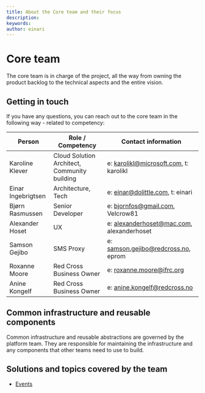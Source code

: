 ```yaml
---
title: About the Core team and their focus
description: 
keywords: 
author: einari
---
```

# Core team

The core team is in charge of the project, all the way from owning the product backlog to
the technical aspects and the entire vision.

## Getting in touch

If you have any questions, you can reach out to the core team in the following way - related
to competency:

| Person             | Role / Competency  | Contact information                |
| ------------------ | ------------------ | ---------------------------------- |
| Karoline Klever    | Cloud Solution Architect, Community building | e: karolikl@microsoft.com, t: karolikl |
|Einar Ingebrigtsen	|Architecture, Tech	|e: einar@dolittle.com, t: einari
| Bjørn Rasmussen    | Senior Developer                      | e: bjornfos@gmail.com, Velcrow81 | 
| Alexander Hoset    | UX | e: alexanderhoset@mac.com, alexanderhoset |
| Samson Gejibo | SMS Proxy| e: samson.gejibo@redcross.no, eprom |
| Roxanne Moore | Red Cross Business Owner | e: roxanne.moore@ifrc.org |
| Anine Kongelf| Red Cross Business Owner| e: anine.kongelf@redcross.no |


## Common infrastructure and reusable components

Common infrastructure and reusable abstractions are governed by the platform team.
They are responsible for maintaining the infrastructure and any components that other
teams need to use to build.

## Solutions and topics covered by the team

* [Events](./events.md)
